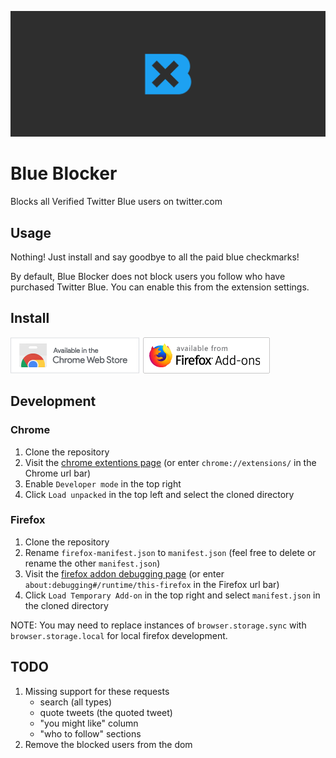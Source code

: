 ![Blue Blocker Marquee](assets/marquee.png)
# Blue Blocker
Blocks all Verified Twitter Blue users on twitter.com

## Usage
Nothing! Just install and say goodbye to all the paid blue checkmarks!

By default, Blue Blocker does not block users you follow who have purchased Twitter Blue. You can enable this from the extension settings.

## Install
[![Available from Chrome Webstore](assets/chrome.png)](https://chrome.google.com/webstore/detail/blue-blocker/jgpjphkbfjhlbajmmcoknjjppoamhpmm)
[![Available from Firefox Add-ons](assets/firefox.png)](https://addons.mozilla.org/en-US/firefox/addon/blue-blocker/)

## Development
### Chrome
1. Clone the repository
2. Visit the [chrome extentions page](chrome://extensions/)
	(or enter `chrome://extensions/` in the Chrome url bar)
3. Enable `Developer mode` in the top right
4. Click `Load unpacked` in the top left and select the cloned directory

### Firefox
1. Clone the repository
2. Rename `firefox-manifest.json` to `manifest.json`
	(feel free to delete or rename the other `manifest.json`)
3. Visit the [firefox addon debugging page](about:debugging#/runtime/this-firefox)
	(or enter `about:debugging#/runtime/this-firefox` in the Firefox url bar)
4. Click `Load Temporary Add-on` in the top right and select `manifest.json` in the cloned directory

NOTE: You may need to replace instances of `browser.storage.sync` with `browser.storage.local` for local firefox development.

## TODO
1. Missing support for these requests
	- search (all types)
	- quote tweets (the quoted tweet)
	- "you might like" column
	- "who to follow" sections
2. Remove the blocked users from the dom
